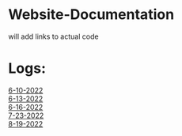 # Website-Documentation  

will add links to actual code  

Logs:
===================
[6-10-2022](Logs/6-10-2022.md)  
[6-13-2022](Logs/6-13-2022.md)  
[6-16-2022](Logs/6-16-2022.md)  
[7-23-2022](Logs/7-23-2022.md)  
[8-19-2022](Logs/8-19-2022.md)  
